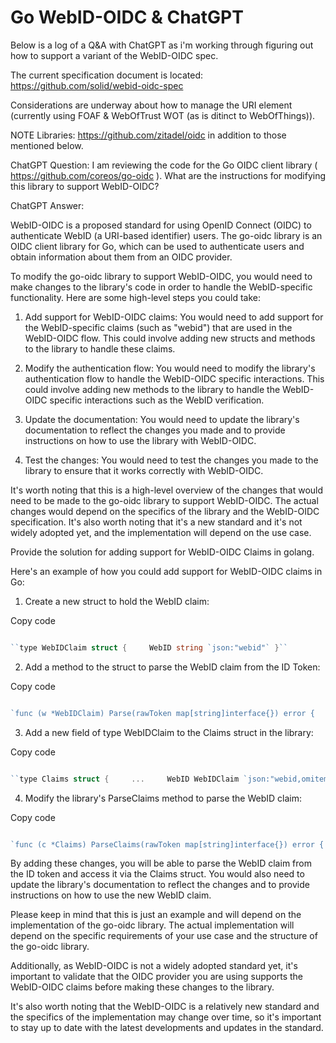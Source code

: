 
# Go WebID-OIDC & ChatGPT

Below is a log of a Q&A with ChatGPT as i'm working through figuring out how to support a variant of the WebID-OIDC spec.  

The current specification document is located: https://github.com/solid/webid-oidc-spec 

Considerations are underway about how to manage the URI element (currently using FOAF & WebOfTrust WOT (as is ditinct to WebOfThings)).


NOTE Libraries: https://github.com/zitadel/oidc in addition to those mentioned below.




ChatGPT Question: I am reviewing the code for the Go OIDC client library ( https://github.com/coreos/go-oidc ). What are the instructions for modifying this library to support WebID-OIDC?

ChatGPT Answer:

WebID-OIDC is a proposed standard for using OpenID Connect (OIDC) to authenticate WebID (a URI-based identifier) users. The go-oidc library is an OIDC client library for Go, which can be used to authenticate users and obtain information about them from an OIDC provider.

To modify the go-oidc library to support WebID-OIDC, you would need to make changes to the library's code in order to handle the WebID-specific functionality. Here are some high-level steps you could take:

1.  Add support for WebID-OIDC claims: You would need to add support for the WebID-specific claims (such as "webid") that are used in the WebID-OIDC flow. This could involve adding new structs and methods to the library to handle these claims.
    
2.  Modify the authentication flow: You would need to modify the library's authentication flow to handle the WebID-OIDC specific interactions. This could involve adding new methods to the library to handle the WebID-OIDC specific interactions such as the WebID verification.
    
3.  Update the documentation: You would need to update the library's documentation to reflect the changes you made and to provide instructions on how to use the library with WebID-OIDC.
    
4.  Test the changes: You would need to test the changes you made to the library to ensure that it works correctly with WebID-OIDC.
    

It's worth noting that this is a high-level overview of the changes that would need to be made to the go-oidc library to support WebID-OIDC. The actual changes would depend on the specifics of the library and the WebID-OIDC specification. It's also worth noting that it's a new standard and it's not widely adopted yet, and the implementation will depend on the use case.


Provide the solution for adding support for WebID-OIDC Claims in golang.

Here's an example of how you could add support for WebID-OIDC claims in Go:

1.  Create a new struct to hold the WebID claim:

Copy code
```go

``type WebIDClaim struct {     WebID string `json:"webid"` }``
```

2.  Add a method to the struct to parse the WebID claim from the ID Token:

Copy code

```go

`func (w *WebIDClaim) Parse(rawToken map[string]interface{}) error {     webID, ok := rawToken["webid"].(string)     if !ok {         return errors.New("webid claim not found in token")     }     w.WebID = webID     return nil }`

```

3.  Add a new field of type WebIDClaim to the Claims struct in the library:

Copy code

```Go

``type Claims struct {     ...     WebID WebIDClaim `json:"webid,omitempty"` }``
```
4.  Modify the library's ParseClaims method to parse the WebID claim:

Copy code

```Go

`func (c *Claims) ParseClaims(rawToken map[string]interface{}) error {     ...     // parse WebID claim     if err := c.WebID.Parse(rawToken); err != nil {         return err     }     ... }`
```

By adding these changes, you will be able to parse the WebID claim from the ID token and access it via the Claims struct. You would also need to update the library's documentation to reflect the changes and to provide instructions on how to use the new WebID claim.

Please keep in mind that this is just an example and will depend on the implementation of the go-oidc library. The actual implementation will depend on the specific requirements of your use case and the structure of the go-oidc library.

Additionally, as WebID-OIDC is not a widely adopted standard yet, it's important to validate that the OIDC provider you are using supports the WebID-OIDC claims before making these changes to the library.

It's also worth noting that the WebID-OIDC is a relatively new standard and the specifics of the implementation may change over time, so it's important to stay up to date with the latest developments and updates in the standard.